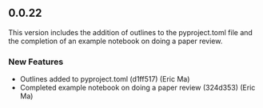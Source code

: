 ## 0.0.22

This version includes the addition of outlines to the pyproject.toml file and the completion of an example notebook on doing a paper review.

### New Features

- Outlines added to pyproject.toml (d1ff517) (Eric Ma)
- Completed example notebook on doing a paper review (324d353) (Eric Ma)

